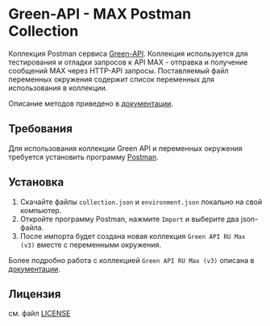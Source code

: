 # Green-API - MAX Postman Collection

Коллекция Postman сервиса [Green-API](https://green-api.com/). Коллекция используется для тестирования и отладки запросов к API MAX - отправка и получение сообщений MAX через HTTP-API запросы. Поставляемый файл переменных окружения содержит список переменных для использования в коллекции.

Описание методов приведено в [документации](https://green-api.com/v3/docs/).

## Требования

Для использования коллекции Green API и переменных окружения требуется установить программу [Postman](https://www.getpostman.com/).


## Установка

1) Скачайте файлы `collection.json` и `environment.json` локально на свой компьютер.
2) Откройте программу Postman, нажмите `Import` и выберите два json-файла.
3) После импорта будет создана новая коллекция `Green API RU Max (v3)` вместе с переменными окружения.

Более подробно работа с коллекцией `Green API RU Max (v3)` описана в [документации](https://green-api.com/docs/postman-collection/).

## Лицензия

см. файл [LICENSE](/LICENSE)
